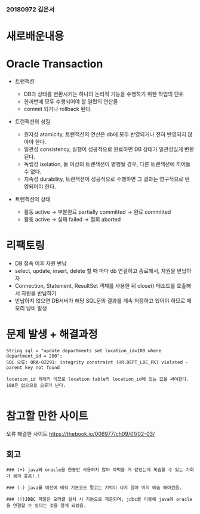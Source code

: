 ### 20180972 김은서

# 새로배운내용

# Oracle Transaction
* 트랜잭션
  * DB의 상태를 변환시키는 하나의 논리적 기능을 수행하기 위한 작업의 단위
  * 한꺼번에 모두 수행되어야 할 일련의 연산들
  * commit 되거나 rollback 된다.

* 트랜잭션의 성질
  * 원자성 atomicity, 트랜잭션의 연산은 db에 모두 반영되거나 전혀 반영되지 않아야 한다.
  * 일관성 consistency, 실행이 성공적으로 완료하면 DB 상태가 일관성있게 변환된다.
  * 독립성 isolation, 둘 이상의 트랜잭션이 병행될 경우, 다른 트랜잭션에 끼어들 수 없다.
  * 지속성 durability, 트랜잭션이 성공적으로 수행하면 그 결과는 영구적으로 반영되어야 한다.
  
* 트랜잭션의 상태 
  * 활동 active -> 부분완료 partially committed -> 완료 committed
  * 활동 active -> 실패 failed -> 철회 aborted

# 리팩토링
* DB 접속 이후 자원 반납
 * select, update, insert, delete 할 때 마다 db 연결하고 종료해서, 자원을 반납하자
 * Connection, Statement, ResultSet 객체를 사용한 뒤 close() 메소드를 호출해서 자원을 반납하기
 * 반납하지 않으면 DB서버가 해당 SQL문의 결과를 계속 저장하고 있어야 하므로 메모리 낭비 발생


# 문제 발생 + 해결과정
```
String sql = "update departments set location_id=100 where department_id = 280";
SQL 오류: ORA-02291: integrity constraint (HR.DEPT_LOC_FK) violated - parent key not found

location_id 외래키 이므로 location table의 location_id에 있는 값을 써야한다.
100은 없으므로 오류가 난다.


```

# 참고할 만한 사이트
오류 해결한 사이트
https://thebook.io/006977/ch09/01/02-03/


## 회고
```
### (+) java와 oracle을 한동안 사용하지 않아 까먹을 거 같았는데 복습할 수 있는 기회가 생겨 좋음!.! 

### (-) java를 예전에 배워 기본코드 말고는 기억이 나지 않아 미리 예습 해야겠음.

### (!)JDBC 파일은 오라클 설치 시 기본으로 제공되며, jdbc를 이용해 java와 oracle을 연결할 수 있다는 것을 알게 되었음.
```


